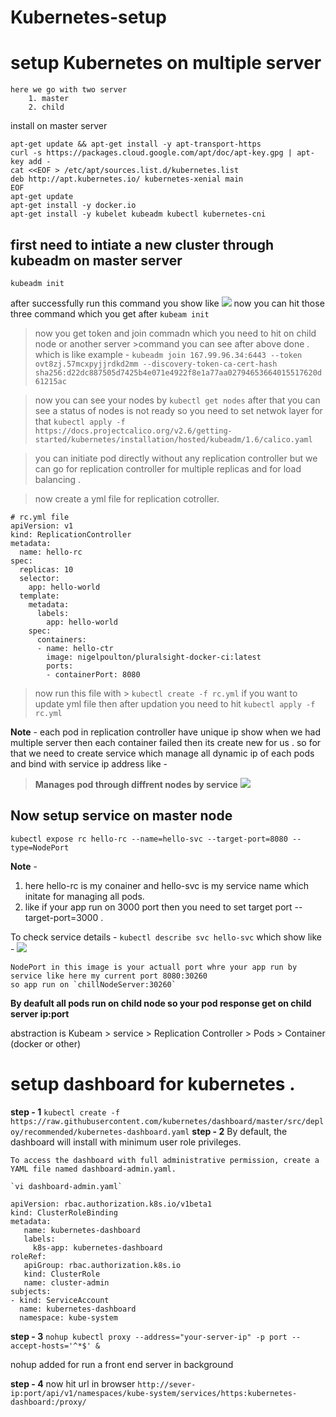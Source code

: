 # Kubernetes-setup
# setup Kubernetes on multiple server
    here we go with two server 
        1. master
        2. child
 install on master server 
```
apt-get update && apt-get install -y apt-transport-https
curl -s https://packages.cloud.google.com/apt/doc/apt-key.gpg | apt-key add -
cat <<EOF > /etc/apt/sources.list.d/kubernetes.list  
deb http://apt.kubernetes.io/ kubernetes-xenial main  
EOF
apt-get update
apt-get install -y docker.io
apt-get install -y kubelet kubeadm kubectl kubernetes-cni
```
        
## first need to intiate a new cluster through kubeadm on master server

`kubeadm init`

after successfully run this command you show like 
    ![](https://i.imgur.com/9Cz04sg.png)
 now you can hit those three command which you get after `kubeam init` 
 
 > now you  get token and join commadn which you need to hit on child node or another server 
     >command you can see after above done .
        which is like example - `kubeadm join 167.99.96.34:6443 --token ovt8zj.57mcxpyjjrdkd2mm --discovery-token-ca-cert-hash sha256:d22dc887505d7425b4e071e4922f8e1a77aa02794653664015517620d61215ac`
        
 > now you can see your nodes by 
        `kubectl get nodes`
    after that you can see a status of nodes is not ready  so you need to set netwok layer for that 
        `kubectl apply -f https://docs.projectcalico.org/v2.6/getting-started/kubernetes/installation/hosted/kubeadm/1.6/calico.yaml`

> you can initiate pod directly without any replication controller but we can go for replication controller for multiple replicas and for load balancing .

> now create a yml file for replication cotroller.

```
# rc.yml file
apiVersion: v1
kind: ReplicationController
metadata:
  name: hello-rc
spec:
  replicas: 10
  selector:
    app: hello-world
  template:
    metadata:
      labels:
        app: hello-world
    spec:
      containers:
      - name: hello-ctr
        image: nigelpoulton/pluralsight-docker-ci:latest
        ports:
        - containerPort: 8080
```

 > now run this file with
     > `kubectl create -f rc.yml`
     if you want to update yml file then after updation you need to hit 
     `kubectl apply -f rc.yml`
     
**Note** - each pod in replication controller have unique ip show when we had multiple server then each container failed then its create new for us . so for that we need to create service which manage all dynamic ip of each pods and bind with service ip address like - 

> **Manages pod through diffrent nodes by service**
    ![](https://i.imgur.com/dvifgN6.png)
    
## Now setup service on master node  


`kubectl expose rc hello-rc --name=hello-svc --target-port=8080 --type=NodePort`

**Note** - 
1. here hello-rc is my conainer and hello-svc is my service name which  initate for managing all pods.
 2. like if your app run on 3000 port then you need to set target port --target-port=3000 .

To check service details - 
    `kubectl describe svc hello-svc`
    which show like - 
    ![](https://i.imgur.com/8qM95xH.png)
    
    NodePort in this image is your actuall port whre your app run by service like here my current port 8080:30260 
    so app run on `chillNodeServer:30260`
**By deafult all pods run on child node so your pod response get on child server ip:port**

abstraction is Kubeam > service > Replication Controller > Pods > Container (docker or other)

# setup dashboard for kubernetes .
**step - 1**  `kubectl create -f https://raw.githubusercontent.com/kubernetes/dashboard/master/src/deploy/recommended/kubernetes-dashboard.yaml`
**step - 2** 
    By default, the dashboard will install with minimum user role privileges.
    
    To access the dashboard with full administrative permission, create a YAML file named dashboard-admin.yaml.
    
    `vi dashboard-admin.yaml`
```
apiVersion: rbac.authorization.k8s.io/v1beta1
kind: ClusterRoleBinding
metadata:
   name: kubernetes-dashboard
   labels:
     k8s-app: kubernetes-dashboard
roleRef:
   apiGroup: rbac.authorization.k8s.io
   kind: ClusterRole
   name: cluster-admin
subjects:
- kind: ServiceAccount
  name: kubernetes-dashboard
  namespace: kube-system
```

 **step - 3** 
 `nohup kubectl proxy --address="your-server-ip" -p port --accept-hosts='^*$' &`
 
 nohup added for run a front end server in background 
 
 **step - 4** now hit url in browser
  `http://sever-ip:port/api/v1/namespaces/kube-system/services/https:kubernetes-dashboard:/proxy/`
